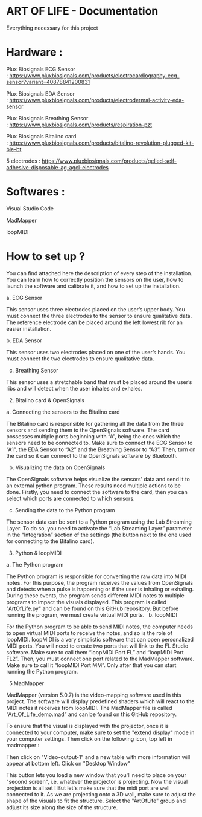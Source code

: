 # ART OF LIFE - Documentation

Everything necessary for this project


# Hardware :

Plux Biosignals ECG Sensor : https://www.pluxbiosignals.com/products/electrocardiography-ecg-sensor?variant=40878841200831

Plux Biosignals EDA Sensor : https://www.pluxbiosignals.com/products/electrodermal-activity-eda-sensor

Plux Biosignals Breathing Sensor : https://www.pluxbiosignals.com/products/respiration-pzt

Plux Biosignals Bitalino card : https://www.pluxbiosignals.com/products/bitalino-revolution-plugged-kit-ble-bt

5 electrodes : https://www.pluxbiosignals.com/products/gelled-self-adhesive-disposable-ag-agcl-electrodes


# Softwares :

Visual Studio Code

MadMapper

loopMIDI

# How to set up ? 

You can find attached here the description of every step of the installation. You can learn how to correctly position the sensors on the user, how to launch the software and calibrate it, and how to set up the installation.





a. ECG Sensor

This sensor uses three electrodes placed on the user’s upper body. You must connect the three electrodes to the sensor to ensure qualitative data. The reference electrode can be placed around the left lowest rib for an easier installation.

 
b. EDA Sensor

This sensor uses two electrodes placed on one of the user’s hands. You must connect the two electrodes to ensure qualitative data.

 
c. Breathing Sensor

This sensor uses a stretchable band that must be placed around the user’s ribs and will detect when the user inhales and exhales.

 
2. Bitalino card & OpenSignals

a. Connecting the sensors to the Bitalino card

The Bitalino card is responsible for gathering all the data from the three sensors and sending them to the OpenSignals software. The card possesses multiple ports beginning with “A”, being the ones which the sensors need to be connected to. Make sure to connect the ECG Sensor to “A1”, the EDA Sensor to “A2” and the Breathing Sensor to “A3”. Then, turn on the card so it can connect to the OpenSignals software by Bluetooth.

 
b. Visualizing the data on OpenSignals

The OpenSignals software helps visualize the sensors’ data and send it to an external python program. These results need multiple actions to be done. Firstly, you need to connect the software to the card, then you can select which ports are connected to which sensors.

 
c. Sending the data to the Python program

The sensor data can be sent to a Python program using the Lab Streaming Layer. To do so, you need to activate the “Lab Streaming Layer” parameter in the “Integration” section of the settings (the button next to the one used for connecting to the Bitalino card).

3. Python & loopMIDI

   
a. The Python program

The Python program is responsible for converting the raw data into MIDI notes. For this purpose, the program receives the values from OpenSignals and detects when a pulse is happening or if the user is inhaling or exhaling. During these events, the program sends different MIDI notes to multiple programs to impact the visuals displayed. This program is called "ArtOfLife.py" and can be found on this GitHub repository. But before running the program, we must create virtual MIDI ports.
 
b. loopMIDI

For the Python program to be able to send MIDI notes, the computer needs to open virtual MIDI ports to receive the notes, and so is the role of loopMIDI. loopMIDI is a very simplistic software that can open personalized MIDI ports. You will need to create two ports that will link to the FL Studio software. Make sure to call them “loopMIDI Port FL” and “loopMIDI Port FL2”. Then, you must connect one port related to the MadMapper software. Make sure to call it “loopMIDI Port MM”. Only after that you can start running the Python program.

 
5.MadMapper

MadMapper (version 5.0.7) is the video-mapping software used in this project. The software will display predefined shaders which will react to the MIDI notes it receives from loopMIDI. The MadMapper file is called “Art_Of_Life_demo.mad” and can be found on this GitHub repository.

To ensure that the visual is displayed with the projector, once it is connected to your computer, make sure to set the "extend display" mode in your computer settings. Then click on the following icon, top left in madmapper :

Then click on "Video-output-1" and a new table with more information will appear at bottom left. Click on "Desktop Window"

This button lets you load a new window that you'll need to place on your "second screen", i.e. whatever the projector is projecting.
Now the visual projection is all set ! But let's make sure that the midi port are well connected to it.
As we are projecting onto a 3D wall, make sure to adjust the shape of the visuals to fit the structure. Select the "ArtOfLife" group and adjust its size along the size of the structure.
